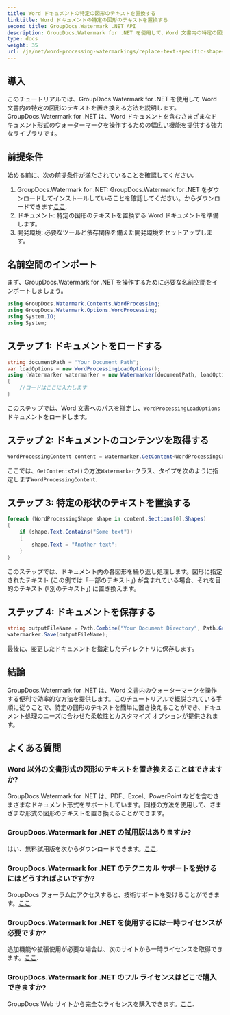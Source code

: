 ```yaml
---
title: Word ドキュメントの特定の図形のテキストを置換する
linktitle: Word ドキュメントの特定の図形のテキストを置換する
second_title: GroupDocs.Watermark .NET API
description: GroupDocs.Watermark for .NET を使用して、Word 文書内の特定の図形のテキストを置換する方法を学びます。ステップバイステップのチュートリアルに従ってください。
type: docs
weight: 35
url: /ja/net/word-processing-watermarkings/replace-text-specific-shape-word-docs/
---
```

## 導入
このチュートリアルでは、GroupDocs.Watermark for .NET を使用して Word 文書内の特定の図形のテキストを置き換える方法を説明します。 GroupDocs.Watermark for .NET は、Word ドキュメントを含むさまざまなドキュメント形式のウォーターマークを操作するための幅広い機能を提供する強力なライブラリです。
## 前提条件
始める前に、次の前提条件が満たされていることを確認してください。
1.  GroupDocs.Watermark for .NET: GroupDocs.Watermark for .NET をダウンロードしてインストールしていることを確認してください。からダウンロードできます[ここ](https://releases.groupdocs.com/Watermark/net/).
2. ドキュメント: 特定の図形のテキストを置換する Word ドキュメントを準備します。
3. 開発環境: 必要なツールと依存関係を備えた開発環境をセットアップします。

## 名前空間のインポート
まず、GroupDocs.Watermark for .NET を操作するために必要な名前空間をインポートしましょう。
```csharp
using GroupDocs.Watermark.Contents.WordProcessing;
using GroupDocs.Watermark.Options.WordProcessing;
using System.IO;
using System;
```
## ステップ 1: ドキュメントをロードする
```csharp
string documentPath = "Your Document Path";
var loadOptions = new WordProcessingLoadOptions();
using (Watermarker watermarker = new Watermarker(documentPath, loadOptions))
{
    //コードはここに入力します
}
```
このステップでは、Word 文書へのパスを指定し、`WordProcessingLoadOptions`ドキュメントをロードします。
## ステップ 2: ドキュメントのコンテンツを取得する
```csharp
WordProcessingContent content = watermarker.GetContent<WordProcessingContent>();
```
ここでは、`GetContent<T>()`の方法`Watermarker`クラス、タイプを次のように指定します`WordProcessingContent`.
## ステップ 3: 特定の形状のテキストを置換する
```csharp
foreach (WordProcessingShape shape in content.Sections[0].Shapes)
{
    if (shape.Text.Contains("Some text"))
    {
        shape.Text = "Another text";
    }
}
```
このステップでは、ドキュメント内の各図形を繰り返し処理します。図形に指定されたテキスト (この例では「一部のテキスト」) が含まれている場合、それを目的のテキスト (「別のテキスト」) に置き換えます。
## ステップ 4: ドキュメントを保存する
```csharp
string outputFileName = Path.Combine("Your Document Directory", Path.GetFileName(documentPath));
watermarker.Save(outputFileName);
```
最後に、変更したドキュメントを指定したディレクトリに保存します。

## 結論
GroupDocs.Watermark for .NET は、Word 文書内のウォーターマークを操作する便利で効率的な方法を提供します。このチュートリアルで概説されている手順に従うことで、特定の図形のテキストを簡単に置き換えることができ、ドキュメント処理のニーズに合わせた柔軟性とカスタマイズ オプションが提供されます。
## よくある質問
### Word 以外の文書形式の図形のテキストを置き換えることはできますか?
GroupDocs.Watermark for .NET は、PDF、Excel、PowerPoint などを含むさまざまなドキュメント形式をサポートしています。同様の方法を使用して、さまざまな形式の図形のテキストを置き換えることができます。
### GroupDocs.Watermark for .NET の試用版はありますか?
はい、無料試用版を次からダウンロードできます。[ここ](https://releases.groupdocs.com/).
### GroupDocs.Watermark for .NET のテクニカル サポートを受けるにはどうすればよいですか?
GroupDocs フォーラムにアクセスすると、技術サポートを受けることができます。[ここ](https://forum.groupdocs.com/c/watermark/19).
### GroupDocs.Watermark for .NET を使用するには一時ライセンスが必要ですか?
追加機能や拡張使用が必要な場合は、次のサイトから一時ライセンスを取得できます。[ここ](https://purchase.groupdocs.com/temporary-license/).
### GroupDocs.Watermark for .NET のフル ライセンスはどこで購入できますか?
 GroupDocs Web サイトから完全なライセンスを購入できます。[ここ](https://purchase.groupdocs.com/buy).